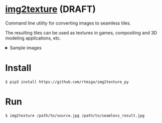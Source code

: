# [img2texture](https://github.com/rtmigo/img2texture_py#readme) (DRAFT)

Command line utility for converting images to seamless tiles.

The resulting tiles can be used as textures in games, compositing and 3D modeling applications, etc.

<details>
  <summary>Sample images</summary>

### Source image

This is an image of the Orion galaxy from NASA / ESA.

![Source image](docs/1_orion_src.jpg) 

### Four copies of source image side by side  



![Source tiled](docs/1_orion_src_2x2.jpg)

It cannot be used as an endless background: the seams are visible.

### Converted image

This is the result of `img2texture`. The image is slightly reduced in size and 
the edges are modified with simple alpha-blending.

![Converted image](docs/2_orion_seamless.jpg)

### Four copies of converted image side by side

The seams between the tiles are disappeared.

![Converted tiled](docs/2_orion_seamless.jpg2x2.jpg)

With the proper magnification, this texture can be panned in any direction. It will feel endless and seamless.


</details>

# Install

```
$ pip3 install https://github.com/rtmigo/img2texture_py
```

# Run

```
$ img2texture /path/to/source.jpg /path/to/seamless_result.jpg 
```

